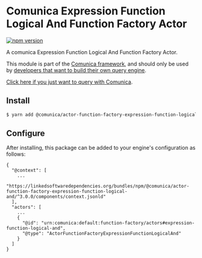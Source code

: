 # Comunica Expression Function Logical And Function Factory Actor

[![npm version](https://badge.fury.io/js/%40comunica%2Factor-function-factory-expression-function-logical-and.svg)](https://www.npmjs.com/package/@comunica/actor-function-factory-expression-function-logical-and)

A comunica Expression Function Logical And Function Factory Actor.

This module is part of the [Comunica framework](https://github.com/comunica/comunica),
and should only be used by [developers that want to build their own query engine](https://comunica.dev/docs/modify/).

[Click here if you just want to query with Comunica](https://comunica.dev/docs/query/).

## Install

```bash
$ yarn add @comunica/actor-function-factory-expression-function-logical-and
```

## Configure

After installing, this package can be added to your engine's configuration as follows:
```text
{
  "@context": [
    ...
    "https://linkedsoftwaredependencies.org/bundles/npm/@comunica/actor-function-factory-expression-function-logical-and/^3.0.0/components/context.jsonld"
  ],
  "actors": [
    ...
    {
      "@id": "urn:comunica:default:function-factory/actors#expression-function-logical-and",
      "@type": "ActorFunctionFactoryExpressionFunctionLogicalAnd"
    }
  ]
}
```
